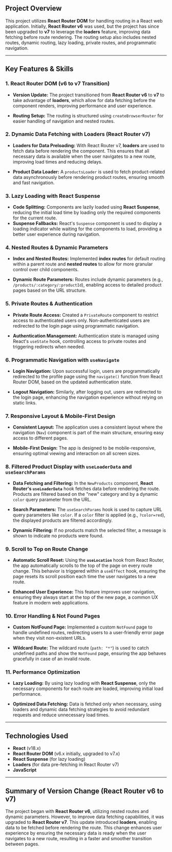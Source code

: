 ## **Project Overview**

This project utilizes **React Router DOM** for handling routing in a React web application. Initially, **React Router v6** was used, but the project has since been upgraded to **v7** to leverage the **loaders** feature, improving data fetching before route rendering. The routing setup also includes nested routes, dynamic routing, lazy loading, private routes, and programmatic navigation.

---

## **Key Features & Skills**

### **1. React Router DOM (v6 to v7 Transition)**

- **Version Update:** The project transitioned from **React Router v6** to **v7** to take advantage of **loaders**, which allow for data fetching before the component renders, improving performance and user experience.

- **Routing Setup:** The routing is structured using `createBrowserRouter` for easier handling of navigation and nested routes.

### **2. Dynamic Data Fetching with Loaders (React Router v7)**

- **Loaders for Data Preloading:** With React Router v7, **loaders** are used to fetch data before rendering the component. This ensures that all necessary data is available when the user navigates to a new route, improving load times and reducing delays.

- **Product Data Loader:** A `productsLoader` is used to fetch product-related data asynchronously before rendering product routes, ensuring smooth and fast navigation.

### **3. Lazy Loading with React Suspense**

- **Code Splitting:** Components are lazily loaded using **React Suspense**, reducing the initial load time by loading only the required components for the current route.
- **Suspense Fallbacks:** React's `Suspense` component is used to display a loading indicator while waiting for the components to load, providing a better user experience during navigation.

### **4. Nested Routes & Dynamic Parameters**

- **Index and Nested Routes:** Implemented **index routes** for default routing within a parent route and **nested routes** to allow for more granular control over child components.

- **Dynamic Route Parameters:** Routes include dynamic parameters (e.g., `/products/:category/:productId`), enabling access to detailed product pages based on the URL structure.

### **5. Private Routes & Authentication**

- **Private Route Access:** Created a `PrivateRoute` component to restrict access to authenticated users only. Non-authenticated users are redirected to the login page using programmatic navigation.

- **Authentication Management:** Authentication state is managed using React's `useState` hook, controlling access to private routes and triggering redirects when needed.

### **6. Programmatic Navigation with `useNavigate`**

- **Login Navigation:** Upon successful login, users are programmatically redirected to the profile page using the `navigate()` function from React Router DOM, based on the updated authentication state.

- **Logout Navigation:** Similarly, after logging out, users are redirected to the login page, enhancing the navigation experience without relying on static links.

### **7. Responsive Layout & Mobile-First Design**

- **Consistent Layout:** The application uses a consistent layout where the navigation (`Nav`) component is part of the main structure, ensuring easy access to different pages.

- **Mobile-First Design:** The app is designed to be mobile-responsive, ensuring optimal viewing and interaction on all screen sizes.

### **8. Filtered Product Display with `useLoaderData` and `useSearchParams`**

- **Data Fetching and Filtering:** In the `NewProducts` component, **React Router's `useLoaderData`** hook fetches data before rendering the route. Products are filtered based on the "new" category and by a dynamic `color` query parameter from the URL.

- **Search Parameters:** The `useSearchParams` hook is used to capture URL query parameters like `color`. If a `color` filter is applied (e.g., `?color=red`), the displayed products are filtered accordingly.

- **Dynamic Filtering:** If no products match the selected filter, a message is shown to indicate no products were found.

### **9. Scroll to Top on Route Change**

- **Automatic Scroll Reset:** Using the **`useLocation`** hook from React Router, the app automatically scrolls to the top of the page on every route change. This behavior is triggered within a `useEffect` hook, ensuring the page resets its scroll position each time the user navigates to a new route.

- **Enhanced User Experience:** This feature improves user navigation, ensuring they always start at the top of the new page, a common UX feature in modern web applications.

### **10. Error Handling & Not Found Pages**

- **Custom NotFound Page:** Implemented a custom `NotFound` page to handle undefined routes, redirecting users to a user-friendly error page when they visit non-existent URLs.

- **Wildcard Route:** The wildcard route (`path: "*"`) is used to catch undefined paths and show the `NotFound` page, ensuring the app behaves gracefully in case of an invalid route.

### **11. Performance Optimization**

- **Lazy Loading:** By using lazy loading with **React Suspense**, only the necessary components for each route are loaded, improving initial load performance.

- **Optimized Data Fetching:** Data is fetched only when necessary, using loaders and dynamic data fetching strategies to avoid redundant requests and reduce unnecessary load times.

---

## **Technologies Used**

- **React** (v18.x)
- **React Router DOM** (v6.x initially, upgraded to v7.x)
- **React Suspense** (for lazy loading)
- **Loaders** (for data pre-fetching in React Router v7)
- **JavaScript**

---

## **Summary of Version Change (React Router v6 to v7)**

The project began with **React Router v6**, utilizing nested routes and dynamic parameters. However, to improve data fetching capabilities, it was upgraded to **React Router v7**. This update introduced **loaders**, enabling data to be fetched before rendering the route. This change enhances user experience by ensuring the necessary data is ready when the user navigates to a new route, resulting in a faster and smoother transition between pages.
